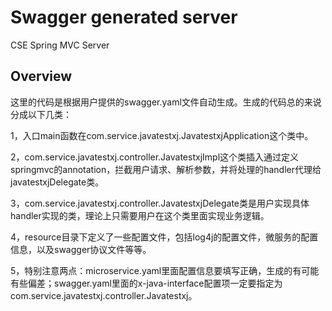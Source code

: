 # Swagger generated server

CSE Spring MVC Server


## Overview
这里的代码是根据用户提供的swagger.yaml文件自动生成。生成的代码总的来说分成以下几类：

1，入口main函数在com.service.javatestxj.JavatestxjApplication这个类中。

2，com.service.javatestxj.controller.JavatestxjImpl这个类插入通过定义springmvc的annotation，拦截用户请求、解析参数，并将处理的handler代理给javatestxjDelegate类。

3，com.service.javatestxj.controller.JavatestxjDelegate类是用户实现具体handler实现的类，理论上只需要用户在这个类里面实现业务逻辑。


4，resource目录下定义了一些配置文件，包括log4j的配置文件，微服务的配置信息，以及swagger协议文件等等。

5，特别注意两点：microservice.yaml里面配置信息要填写正确，生成的有可能有些偏差；swagger.yaml里面的x-java-interface配置项一定要指定为com.service.javatestxj.controller.Javatestxj。
